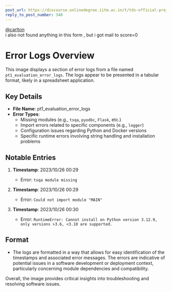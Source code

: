 ```yaml
---
post_url: https://discourse.onlinedegree.iitm.ac.in/t/tds-official-project1-discrepencies/171141/357
reply_to_post_number: 348
---
```

[@carlton](/u/carlton)  
i also not found anything in this form , but i got mail to score=0  

# Error Logs Overview

This image displays a section of error logs from a file named `pt1_evaluation_error_logs`. The logs appear to be presented in a tabular format, likely in a spreadsheet application.

## Key Details

- **File Name**: pt1_evaluation_error_logs
- **Error Types**:
  - Missing modules (e.g., `tsqa`, `pyodbc`, `Flask`, etc.)
  - Import errors related to specific components (e.g., `logger`)
  - Configuration issues regarding Python and Docker versions
  - Specific runtime errors involving string handling and installation problems

## Notable Entries

1. **Timestamp**: 2023/10/26 00:29
   - Error: `tsqa module missing`
  
2. **Timestamp**: 2023/10/26 00:29
   - Error: `Could not import module "MAIN"`

3. **Timestamp**: 2023/10/26 00:30
   - Error: `RuntimeError: Cannot install on Python version 3.12.9, only versions >3.6, <3.10 are supported.`

## Format

- The logs are formatted in a way that allows for easy identification of the timestamps and associated error messages. The errors are indicative of potential issues in a software development or deployment context, particularly concerning module dependencies and compatibility.

Overall, the image provides critical insights into troubleshooting and resolving software issues.

